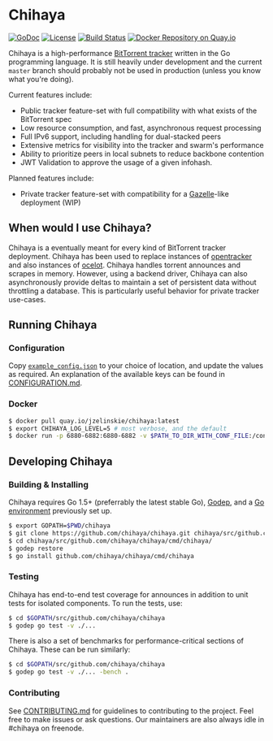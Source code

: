 # Chihaya

[![GoDoc](https://godoc.org/github.com/chihaya/chihaya?status.svg)](https://godoc.org/github.com/chihaya/chihaya)
[![License](https://img.shields.io/badge/license-BSD-blue.svg)](https://en.wikipedia.org/wiki/BSD_licenses#2-clause_license_.28.22Simplified_BSD_License.22_or_.22FreeBSD_License.22.29)
[![Build Status](https://api.travis-ci.org/chihaya/chihaya.svg?branch=master)](https://travis-ci.org/chihaya/chihaya)
[![Docker Repository on Quay.io](https://quay.io/repository/jzelinskie/chihaya/status "Docker Repository on Quay.io")](https://quay.io/repository/jzelinskie/chihaya)

Chihaya is a high-performance [BitTorrent tracker] written in the Go
programming language. It is still heavily under development and the current
`master` branch should probably not be used in production
(unless you know what you're doing).

Current features include:

- Public tracker feature-set with full compatibility with what exists of the BitTorrent spec
- Low resource consumption, and fast, asynchronous request processing
- Full IPv6 support, including handling for dual-stacked peers
- Extensive metrics for visibility into the tracker and swarm's performance
- Ability to prioritize peers in local subnets to reduce backbone contention
- JWT Validation to approve the usage of a given infohash.

Planned features include:

- Private tracker feature-set with compatibility for a [Gazelle]-like deployment (WIP)

[BitTorrent tracker]: http://en.wikipedia.org/wiki/BitTorrent_tracker
[gazelle]: https://github.com/whatcd/gazelle

## When would I use Chihaya?

Chihaya is a eventually meant for every kind of BitTorrent tracker deployment.
Chihaya has been used to replace instances of [opentracker] and also instances of [ocelot].
Chihaya handles torrent announces and scrapes in memory.
However, using a backend driver, Chihaya can also asynchronously provide deltas to maintain a set of persistent data without throttling a database.
This is particularly useful behavior for private tracker use-cases.

[opentracker]: http://erdgeist.org/arts/software/opentracker
[ocelot]: https://github.com/WhatCD/Ocelot

## Running Chihaya

### Configuration

Copy [`example_config.json`] to your choice of location, and update the values as required.
An explanation of the available keys can be found in [CONFIGURATION.md].

[`example_config.json`]: ./example_config.json
[CONFIGURATION.md]: ./CONFIGURATION.md

### Docker

```sh
$ docker pull quay.io/jzelinskie/chihaya:latest
$ export CHIHAYA_LOG_LEVEL=5 # most verbose, and the default
$ docker run -p 6880-6882:6880-6882 -v $PATH_TO_DIR_WITH_CONF_FILE:/config:ro -e quay.io/jzelinskie/chihaya:latest -v=$CHIHAYA_LOG_LEVEL
```

## Developing Chihaya

### Building & Installing

Chihaya requires Go 1.5+ (preferrably the latest stable Go), [Godep], and a [Go environment] previously set up.

[Godep]: https://github.com/tools/godep
[Go environment]: https://golang.org/doc/code.html

```sh
$ export GOPATH=$PWD/chihaya
$ git clone https://github.com/chihaya/chihaya.git chihaya/src/github.com/chihaya/chihaya
$ cd chihaya/src/github.com/chihaya/chihaya/cmd/chihaya/
$ godep restore
$ go install github.com/chihaya/chihaya/cmd/chihaya
```

### Testing

Chihaya has end-to-end test coverage for announces in addition to unit tests for isolated components.
To run the tests, use:

```sh
$ cd $GOPATH/src/github.com/chihaya/chihaya
$ godep go test -v ./...
```

There is also a set of benchmarks for performance-critical sections of Chihaya.
These can be run similarly:

```sh
$ cd $GOPATH/src/github.com/chihaya/chihaya
$ godep go test -v ./... -bench .
```

### Contributing

See [CONTRIBUTING.md] for guidelines to contributing to the project.
Feel free to make issues or ask questions.
Our maintainers are also always idle in #chihaya on freenode.

[CONTRIBUTING.md]: https://github.com/chihaya/chihaya/blob/master/CONTRIBUTING.md
